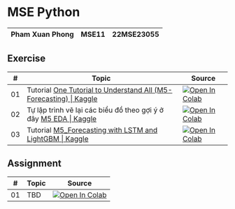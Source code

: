 # MSE Python

| Pham Xuan Phong | MSE11 | 22MSE23055 |
|-|-|-|

## Exercise
| # | Topic | Source |
|-|-|-|
| 01 | Tutorial [One Tutorial to Understand All (M5-Forecasting) \| Kaggle](https://www.kaggle.com/code/mubashir1/one-tutorial-to-understand-all-m5-forecasting) | [![Open In Colab](https://colab.research.google.com/assets/colab-badge.svg)](https://colab.research.google.com/drive/1UmAEDO-G78rhq9kL5hQ2yj49HR-mXucg?usp=sharing)|
| 02 | Tự lập trình vẽ lại các biểu đồ theo gợi ý ở đây [M5 EDA \| Kaggle](https://www.kaggle.com/code/akshaychaudhary44/m5-eda) | [![Open In Colab](https://colab.research.google.com/assets/colab-badge.svg)](https://colab.research.google.com/drive/1UmAEDO-G78rhq9kL5hQ2yj49HR-mXucg?usp=sharing)|
| 03 | Tutorial [M5_Forecasting with LSTM and LightGBM \| Kaggle](https://www.kaggle.com/code/surekharamireddy/m5-forecasting-with-lstm-and-lightgbm) | [![Open In Colab](https://colab.research.google.com/assets/colab-badge.svg)](https://colab.research.google.com/drive/1UmAEDO-G78rhq9kL5hQ2yj49HR-mXucg?usp=sharing)|

## Assignment
| # | Topic | Source |
|-|-|-|
| 01 | TBD | [![Open In Colab](https://colab.research.google.com/assets/colab-badge.svg)](https://colab.research.google.com/drive/1UmAEDO-G78rhq9kL5hQ2yj49HR-mXucg?usp=sharing)|
